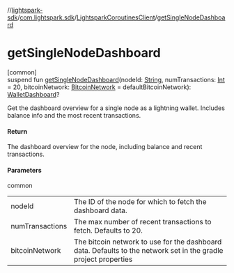 //[lightspark-sdk](../../../index.md)/[com.lightspark.sdk](../index.md)/[LightsparkCoroutinesClient](index.md)/[getSingleNodeDashboard](get-single-node-dashboard.md)

# getSingleNodeDashboard

[common]\
suspend fun [getSingleNodeDashboard](get-single-node-dashboard.md)(nodeId: [String](https://kotlinlang.org/api/latest/jvm/stdlib/kotlin/-string/index.html), numTransactions: [Int](https://kotlinlang.org/api/latest/jvm/stdlib/kotlin/-int/index.html) = 20, bitcoinNetwork: [BitcoinNetwork](../../com.lightspark.sdk.model/-bitcoin-network/index.md) = defaultBitcoinNetwork): [WalletDashboard](../../com.lightspark.sdk.graphql/-wallet-dashboard/index.md)?

Get the dashboard overview for a single node as a lightning wallet. Includes balance info and the most recent transactions.

#### Return

The dashboard overview for the node, including balance and recent transactions.

#### Parameters

common

| | |
|---|---|
| nodeId | The ID of the node for which to fetch the dashboard data. |
| numTransactions | The max number of recent transactions to fetch. Defaults to 20. |
| bitcoinNetwork | The bitcoin network to use for the dashboard data. Defaults to the network set in the     gradle project properties |
